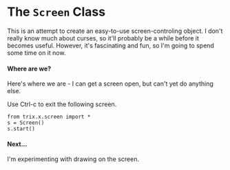 


# The `Screen` Class

This is an attempt to create an easy-to-use screen-controling object.
I don't really know much about curses, so it'll probably be a while
before it becomes useful. However, it's fascinating and fun, so I'm
going to spend some time on it now.


#### Where are we?

Here's where we are - I can get a screen open, but can't yet do
anything else.

Use Ctrl-c to exit the following screen.

```
from trix.x.screen import *
s = Screen()
s.start()

```

#### Next...

I'm experimenting with drawing on the screen.







